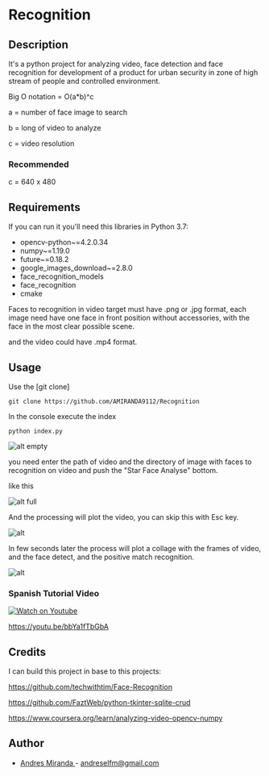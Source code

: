 # Recognition

## Description

It's a python project for analyzing video, face detection 
and face recognition for development of a product for urban
security in zone of high stream of people and controlled
environment.

Big O notation = O(a*b)^c

a = number of face image to search

b = long of video to analyze

c = video resolution

### Recommended

c = 640 x 480


## Requirements

If you can run it you'll need this libraries in Python 3.7:

- opencv-python~=4.2.0.34
- numpy~=1.19.0
- future~=0.18.2
- google_images_download~=2.8.0
- face_recognition_models
- face_recognition
- cmake

Faces to recognition in video target must have .png or .jpg format,
each image need have one face in front position without accessories,
with the face in the most clear possible scene.

and the video could have .mp4 format.

## Usage

Use the  [git clone] 

```
git clone https://github.com/AMIRANDA9112/Recognition
```

In the console execute the index

```
python index.py
```
![alt empty](https://i.ibb.co/TgdGMmd/Captura-de-pantalla-2020-08-05-02-03-25.png)

you need enter the path of video and the directory of image with faces
to recognition on video and push the "Star Face Analyse" bottom.

like this

![alt full](https://i.ibb.co/xq2Nvnz/lliii.png)


And the processing will plot the video, you can skip this with Esc key.

![alt](https://i.ibb.co/p1Dq9LR/asasas.png)

In few seconds later the process will plot a collage with the frames of
video, and the face detect, and the positive match recognition.

![alt](https://i.ibb.co/zZh2z29/PRODUIC.png)

### Spanish Tutorial Video

[![Watch on Youtube](https://i.ibb.co/S6Vdhz8/escritorio.png)](https://youtu.be/bbYa1fTbGbA)

https://youtu.be/bbYa1fTbGbA

## Credits

I can build this project in base to this projects:

https://github.com/techwithtim/Face-Recognition

https://github.com/FaztWeb/python-tkinter-sqlite-crud

https://www.coursera.org/learn/analyzing-video-opencv-numpy


## Author

-   [Andres Miranda ](https://github.com/AMIRANDA9112) - andreselfm@gmail.com
